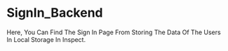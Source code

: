 # SignIn_Backend
Here, You Can Find The Sign In Page From Storing The Data Of The Users In Local Storage In Inspect.
